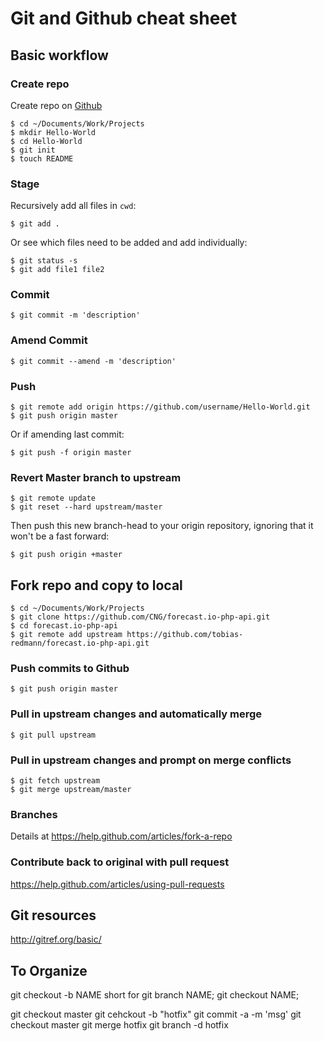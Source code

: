 # Git and Github cheat sheet

## Basic workflow

### Create repo

Create repo on [Github](https://github.com/repositories/new)

    $ cd ~/Documents/Work/Projects
    $ mkdir Hello-World
    $ cd Hello-World
    $ git init
    $ touch README

### Stage

Recursively add all files in `cwd`:

    $ git add .

Or see which files need to be added and add individually:

    $ git status -s
    $ git add file1 file2

### Commit
    
    $ git commit -m 'description'
    
### Amend Commit

    $ git commit --amend -m 'description'
    
### Push

    $ git remote add origin https://github.com/username/Hello-World.git
    $ git push origin master

Or if amending last commit:

    $ git push -f origin master 

### Revert Master branch to upstream

    $ git remote update
    $ git reset --hard upstream/master

Then push this new branch-head to your origin repository, ignoring that it won't be a fast forward:

    $ git push origin +master


    
## Fork repo and copy to local

    $ cd ~/Documents/Work/Projects
    $ git clone https://github.com/CNG/forecast.io-php-api.git
    $ cd forecast.io-php-api
    $ git remote add upstream https://github.com/tobias-redmann/forecast.io-php-api.git

### Push commits to Github

    $ git push origin master
    
### Pull in upstream changes and automatically merge

    $ git pull upstream

### Pull in upstream changes and prompt on merge conflicts

    $ git fetch upstream
    $ git merge upstream/master
    
### Branches

Details at <https://help.github.com/articles/fork-a-repo>
    
### Contribute back to original with pull request

<https://help.github.com/articles/using-pull-requests>

## Git resources

<http://gitref.org/basic/>

## To Organize

git checkout -b NAME
short for git branch NAME; git checkout NAME;

git checkout master
git cehckout -b "hotfix"
git commit -a -m 'msg'
git checkout master
git merge hotfix
git branch -d hotfix


